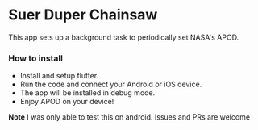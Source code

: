 # Suer Duper Chainsaw

This app sets up a background task to periodically set NASA's APOD.


### How to install

- Install and setup flutter.
- Run the code and connect your Android or iOS device.
- The app will be installed in debug mode.
- Enjoy APOD on your device!


**Note**
I was only able to test this on android. Issues and PRs are welcome 